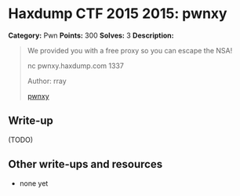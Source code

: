 # Haxdump CTF 2015 2015: pwnxy

**Category:** Pwn
**Points:** 300
**Solves:** 3
**Description:**

> We provided you with a free proxy so you can escape the NSA!
> 
> 
> nc pwnxy.haxdump.com 1337
> 
> 
> Author: rray
> 
> 
> [pwnxy](./pwnxy)


## Write-up

(TODO)

## Other write-ups and resources

* none yet
